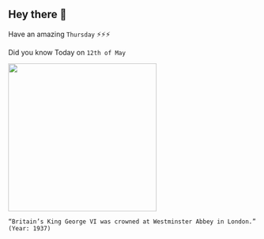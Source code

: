 ## Hey there 👋
Have an amazing `Thursday` ⚡⚡⚡

Did you know Today on `12th of May`
 
 [<img src="https://craighill01.files.wordpress.com/2012/05/may-12-king-george-vi-coronation-e1337939343312.jpg?w=450" width="300" />](https://en.wikipedia.org/wiki/Coronation_of_George_VI_and_Elizabeth#:~:text=The%20coronation%20of%20George%20VI,London%2C%20on%2012%20May%201937.) 
 ```
“Britain’s King George VI was crowned at Westminster Abbey in London.” (Year: 1937)
```
